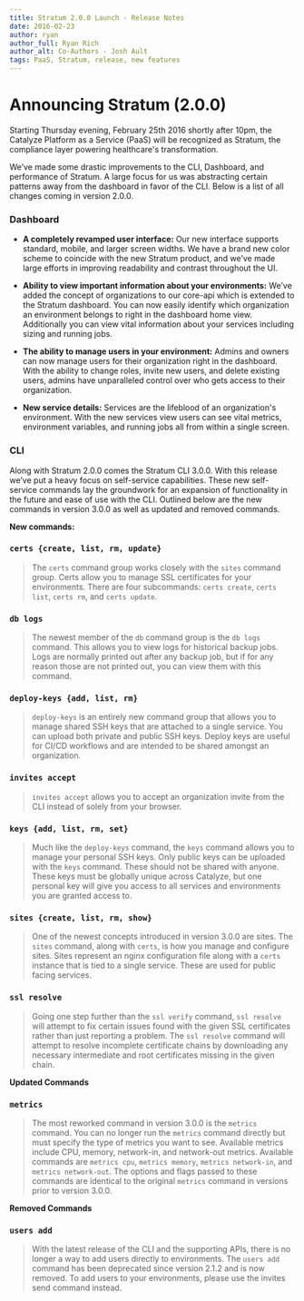 ```yaml
---
title: Stratum 2.0.0 Launch - Release Notes
date: 2016-02-23
author: ryan
author_full: Ryan Rich
author_alt: Co-Authors - Josh Ault
tags: PaaS, Stratum, release, new features
---
```

# Announcing Stratum (2.0.0)

Starting Thursday evening, February 25th 2016 shortly after 10pm, the Catalyze Platform as a Service (PaaS) will be recognized as Stratum, the compliance layer powering healthcare's transformation.

We’ve made some drastic improvements to the CLI, Dashboard, and performance of Stratum. A large focus for us was abstracting certain patterns away from the dashboard in favor of the CLI. Below is a list of all changes coming in version 2.0.0.

### Dashboard

- **A completely revamped user interface:** Our new interface supports standard, mobile, and larger screen widths. We have a brand new color scheme to coincide with the new Stratum product, and we’ve made large efforts in improving readability and contrast throughout the UI.

- **Ability to view important information about your environments:** We’ve added the concept of organizations to our core-api which is extended to the Stratum dashboard. You can now easily identify which organization an environment belongs to right in the dashboard home view. Additionally you can view vital information about your services including sizing and running jobs.

- **The ability to manage users in your environment:** Admins and owners can now manage users for their organization right in the dashboard. With the ability to change roles, invite new users, and delete existing users, admins have unparalleled control over who gets access to their organization.

- **New service details:** Services are the lifeblood of an organization's environment. With the new services view users can see vital metrics, environment variables, and running jobs all from within a single screen.

### CLI

Along with Stratum 2.0.0 comes the Stratum CLI 3.0.0. With this release we’ve put a heavy focus on self-service capabilities. These new self-service commands lay the groundwork for an expansion of functionality in the future and ease of use with the CLI. Outlined below are the new commands in version 3.0.0 as well as updated and removed commands.

**New commands:**

### `certs {create, list, rm, update}`

> The `certs` command group works closely with the `sites` command group. Certs allow you to manage SSL certificates for your environments. There are four subcommands: `certs create`, `certs list`, `certs rm`, and `certs update`.

### `db logs`

> The newest member of the `db` command group is the `db logs` command. This allows you to view logs for historical backup jobs. Logs are normally printed out after any backup job, but if for any reason those are not printed out, you can view them with this command.

### `deploy-keys {add, list, rm}`

> `deploy-keys` is an entirely new command group that allows you to manage shared SSH keys that are attached to a single service. You can upload both private and public SSH keys. Deploy keys are useful for CI/CD workflows and are intended to be shared amongst an organization.

### `invites accept`

> `invites accept` allows you to accept an organization invite from the CLI instead of solely from your browser.

### `keys {add, list, rm, set}`

> Much like the `deploy-keys` command, the `keys` command allows you to manage your personal SSH keys. Only public keys can be uploaded with the `keys` command. These should not be shared with anyone. These keys must be globally unique across Catalyze, but one personal key will give you access to all services and environments you are granted access to.

### `sites {create, list, rm, show}`

> One of the newest concepts introduced in version 3.0.0 are sites. The `sites` command, along with `certs`, is how you manage and configure sites. Sites represent an nginx configuration file along with a `certs` instance that is tied to a single service. These are used for public facing services.

### `ssl resolve`

> Going one step further than the `ssl verify` command, `ssl resolve` will attempt to fix certain issues found with the given SSL certificates rather than just reporting a problem. The `ssl resolve` command will attempt to resolve incomplete certificate chains by downloading any necessary intermediate and root certificates missing in the given chain.

**Updated Commands**

### `metrics`

>The most reworked command in version 3.0.0 is the `metrics` command. You can no longer run the `metrics` command directly but must specify the type of metrics you want to see. Available metrics include CPU, memory, network-in, and network-out metrics. Available commands are `metrics cpu`, `metrics memory`, `metrics network-in`, and `metrics network-out`. The options and flags passed to these commands are identical to the original `metrics` command in versions prior to version 3.0.0.

**Removed Commands**

### `users add`

> With the latest release of the CLI and the supporting APIs, there is no longer a way to add users directly to environments. The `users add` command has been deprecated since version 2.1.2 and is now removed. To add users to your environments, please use the invites send command instead.
